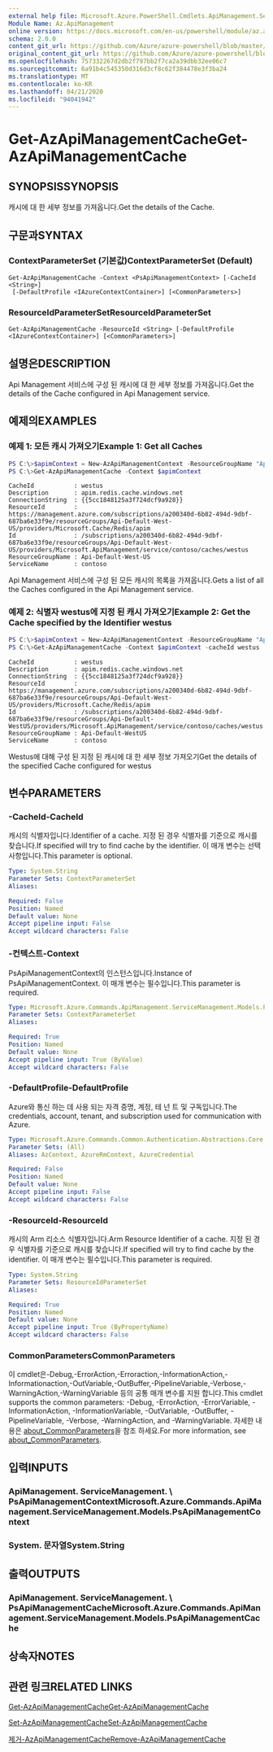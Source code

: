 ```yaml
---
external help file: Microsoft.Azure.PowerShell.Cmdlets.ApiManagement.ServiceManagement.dll-Help.xml
Module Name: Az.ApiManagement
online version: https://docs.microsoft.com/en-us/powershell/module/az.apimanagement/get-azapimanagementcache
schema: 2.0.0
content_git_url: https://github.com/Azure/azure-powershell/blob/master/src/ApiManagement/ApiManagement/help/Get-AzApiManagementCache.md
original_content_git_url: https://github.com/Azure/azure-powershell/blob/master/src/ApiManagement/ApiManagement/help/Get-AzApiManagementCache.md
ms.openlocfilehash: 757332267d2db2f797bb2f7ca2a39dbb32ee06c7
ms.sourcegitcommit: 6a91b4c545350d316d3cf8c62f384478e3f3ba24
ms.translationtype: MT
ms.contentlocale: ko-KR
ms.lasthandoff: 04/21/2020
ms.locfileid: "94041942"
---
```

# <span data-ttu-id="46736-101">Get-AzApiManagementCache</span><span class="sxs-lookup"><span data-stu-id="46736-101">Get-AzApiManagementCache</span></span>

## <span data-ttu-id="46736-102">SYNOPSIS</span><span class="sxs-lookup"><span data-stu-id="46736-102">SYNOPSIS</span></span>
<span data-ttu-id="46736-103">캐시에 대 한 세부 정보를 가져옵니다.</span><span class="sxs-lookup"><span data-stu-id="46736-103">Get the details of the Cache.</span></span>

## <span data-ttu-id="46736-104">구문과</span><span class="sxs-lookup"><span data-stu-id="46736-104">SYNTAX</span></span>

### <span data-ttu-id="46736-105">ContextParameterSet (기본값)</span><span class="sxs-lookup"><span data-stu-id="46736-105">ContextParameterSet (Default)</span></span>
```
Get-AzApiManagementCache -Context <PsApiManagementContext> [-CacheId <String>]
 [-DefaultProfile <IAzureContextContainer>] [<CommonParameters>]
```

### <span data-ttu-id="46736-106">ResourceIdParameterSet</span><span class="sxs-lookup"><span data-stu-id="46736-106">ResourceIdParameterSet</span></span>
```
Get-AzApiManagementCache -ResourceId <String> [-DefaultProfile <IAzureContextContainer>] [<CommonParameters>]
```

## <span data-ttu-id="46736-107">설명은</span><span class="sxs-lookup"><span data-stu-id="46736-107">DESCRIPTION</span></span>
<span data-ttu-id="46736-108">Api Management 서비스에 구성 된 캐시에 대 한 세부 정보를 가져옵니다.</span><span class="sxs-lookup"><span data-stu-id="46736-108">Get the details of the Cache configured in Api Management service.</span></span>

## <span data-ttu-id="46736-109">예제의</span><span class="sxs-lookup"><span data-stu-id="46736-109">EXAMPLES</span></span>

### <span data-ttu-id="46736-110">예제 1: 모든 캐시 가져오기</span><span class="sxs-lookup"><span data-stu-id="46736-110">Example 1: Get all Caches</span></span>
```powershell
PS C:\>$apimContext = New-AzApiManagementContext -ResourceGroupName "Api-Default-WestUS" -ServiceName "contoso"
PS C:\>Get-AzApiManagementCache -Context $apimContext
```

```
CacheId           : westus
Description       : apim.redis.cache.windows.net
ConnectionString  : {{5cc1848125a3f724dcf9a928}}
ResourceId        : https://management.azure.com/subscriptions/a200340d-6b82-494d-9dbf-687ba6e33f9e/resourceGroups/Api-Default-West-US/providers/Microsoft.Cache/Redis/apim
Id                : /subscriptions/a200340d-6b82-494d-9dbf-687ba6e33f9e/resourceGroups/Api-Default-West-US/providers/Microsoft.ApiManagement/service/contoso/caches/westus
ResourceGroupName : Api-Default-West-US
ServiceName       : contoso
```

<span data-ttu-id="46736-111">Api Management 서비스에 구성 된 모든 캐시의 목록을 가져옵니다.</span><span class="sxs-lookup"><span data-stu-id="46736-111">Gets a list of all the Caches configured in the Api Management service.</span></span>

### <span data-ttu-id="46736-112">예제 2: 식별자 westus에 지정 된 캐시 가져오기</span><span class="sxs-lookup"><span data-stu-id="46736-112">Example 2: Get the Cache specified by the Identifier westus</span></span>
```powershell
PS C:\>$apimContext = New-AzApiManagementContext -ResourceGroupName "Api-Default-WestUS" -ServiceName "contoso"
PS C:\>Get-AzApiManagementCache -Context $apimContext -cacheId westus
```

```
CacheId           : westus
Description       : apim.redis.cache.windows.net
ConnectionString  : {{5cc1848125a3f724dcf9a928}}
ResourceId        : https://management.azure.com/subscriptions/a200340d-6b82-494d-9dbf-687ba6e33f9e/resourceGroups/Api-Default-West-US/providers/Microsoft.Cache/Redis/apim
Id                : /subscriptions/a200340d-6b82-494d-9dbf-687ba6e33f9e/resourceGroups/Api-Default-WestUS/providers/Microsoft.ApiManagement/service/contoso/caches/westus
ResourceGroupName : Api-Default-WestUS
ServiceName       : contoso
```

<span data-ttu-id="46736-113">Westus에 대해 구성 된 지정 된 캐시에 대 한 세부 정보 가져오기</span><span class="sxs-lookup"><span data-stu-id="46736-113">Get the details of the specified Cache configured for westus</span></span>

## <span data-ttu-id="46736-114">변수</span><span class="sxs-lookup"><span data-stu-id="46736-114">PARAMETERS</span></span>

### <span data-ttu-id="46736-115">-CacheId</span><span class="sxs-lookup"><span data-stu-id="46736-115">-CacheId</span></span>
<span data-ttu-id="46736-116">캐시의 식별자입니다.</span><span class="sxs-lookup"><span data-stu-id="46736-116">Identifier of a cache.</span></span>
<span data-ttu-id="46736-117">지정 된 경우 식별자를 기준으로 캐시를 찾습니다.</span><span class="sxs-lookup"><span data-stu-id="46736-117">If specified will try to find cache by the identifier.</span></span>
<span data-ttu-id="46736-118">이 매개 변수는 선택 사항입니다.</span><span class="sxs-lookup"><span data-stu-id="46736-118">This parameter is optional.</span></span>

```yaml
Type: System.String
Parameter Sets: ContextParameterSet
Aliases:

Required: False
Position: Named
Default value: None
Accept pipeline input: False
Accept wildcard characters: False
```

### <span data-ttu-id="46736-119">-컨텍스트</span><span class="sxs-lookup"><span data-stu-id="46736-119">-Context</span></span>
<span data-ttu-id="46736-120">PsApiManagementContext의 인스턴스입니다.</span><span class="sxs-lookup"><span data-stu-id="46736-120">Instance of PsApiManagementContext.</span></span>
<span data-ttu-id="46736-121">이 매개 변수는 필수입니다.</span><span class="sxs-lookup"><span data-stu-id="46736-121">This parameter is required.</span></span>

```yaml
Type: Microsoft.Azure.Commands.ApiManagement.ServiceManagement.Models.PsApiManagementContext
Parameter Sets: ContextParameterSet
Aliases:

Required: True
Position: Named
Default value: None
Accept pipeline input: True (ByValue)
Accept wildcard characters: False
```

### <span data-ttu-id="46736-122">-DefaultProfile</span><span class="sxs-lookup"><span data-stu-id="46736-122">-DefaultProfile</span></span>
<span data-ttu-id="46736-123">Azure와 통신 하는 데 사용 되는 자격 증명, 계정, 테 넌 트 및 구독입니다.</span><span class="sxs-lookup"><span data-stu-id="46736-123">The credentials, account, tenant, and subscription used for communication with Azure.</span></span>

```yaml
Type: Microsoft.Azure.Commands.Common.Authentication.Abstractions.Core.IAzureContextContainer
Parameter Sets: (All)
Aliases: AzContext, AzureRmContext, AzureCredential

Required: False
Position: Named
Default value: None
Accept pipeline input: False
Accept wildcard characters: False
```

### <span data-ttu-id="46736-124">-ResourceId</span><span class="sxs-lookup"><span data-stu-id="46736-124">-ResourceId</span></span>
<span data-ttu-id="46736-125">캐시의 Arm 리소스 식별자입니다.</span><span class="sxs-lookup"><span data-stu-id="46736-125">Arm Resource Identifier of a cache.</span></span> <span data-ttu-id="46736-126">지정 된 경우 식별자를 기준으로 캐시를 찾습니다.</span><span class="sxs-lookup"><span data-stu-id="46736-126">If specified will try to find cache by the identifier.</span></span> <span data-ttu-id="46736-127">이 매개 변수는 필수입니다.</span><span class="sxs-lookup"><span data-stu-id="46736-127">This parameter is required.</span></span>

```yaml
Type: System.String
Parameter Sets: ResourceIdParameterSet
Aliases:

Required: True
Position: Named
Default value: None
Accept pipeline input: True (ByPropertyName)
Accept wildcard characters: False
```

### <span data-ttu-id="46736-128">CommonParameters</span><span class="sxs-lookup"><span data-stu-id="46736-128">CommonParameters</span></span>
<span data-ttu-id="46736-129">이 cmdlet은-Debug,-ErrorAction,-Erroraction,-InformationAction,-Informationaction,-OutVariable,-OutBuffer,-PipelineVariable,-Verbose,-WarningAction,-WarningVariable 등의 공통 매개 변수를 지원 합니다.</span><span class="sxs-lookup"><span data-stu-id="46736-129">This cmdlet supports the common parameters: -Debug, -ErrorAction, -ErrorVariable, -InformationAction, -InformationVariable, -OutVariable, -OutBuffer, -PipelineVariable, -Verbose, -WarningAction, and -WarningVariable.</span></span> <span data-ttu-id="46736-130">자세한 내용은 [about_CommonParameters](http://go.microsoft.com/fwlink/?LinkID=113216)을 참조 하세요.</span><span class="sxs-lookup"><span data-stu-id="46736-130">For more information, see [about_CommonParameters](http://go.microsoft.com/fwlink/?LinkID=113216).</span></span>

## <span data-ttu-id="46736-131">입력</span><span class="sxs-lookup"><span data-stu-id="46736-131">INPUTS</span></span>

### <span data-ttu-id="46736-132">ApiManagement. ServiceManagement. \ PsApiManagementContext</span><span class="sxs-lookup"><span data-stu-id="46736-132">Microsoft.Azure.Commands.ApiManagement.ServiceManagement.Models.PsApiManagementContext</span></span>

### <span data-ttu-id="46736-133">System. 문자열</span><span class="sxs-lookup"><span data-stu-id="46736-133">System.String</span></span>

## <span data-ttu-id="46736-134">출력</span><span class="sxs-lookup"><span data-stu-id="46736-134">OUTPUTS</span></span>

### <span data-ttu-id="46736-135">ApiManagement. ServiceManagement. \ PsApiManagementCache</span><span class="sxs-lookup"><span data-stu-id="46736-135">Microsoft.Azure.Commands.ApiManagement.ServiceManagement.Models.PsApiManagementCache</span></span>

## <span data-ttu-id="46736-136">상속자</span><span class="sxs-lookup"><span data-stu-id="46736-136">NOTES</span></span>

## <span data-ttu-id="46736-137">관련 링크</span><span class="sxs-lookup"><span data-stu-id="46736-137">RELATED LINKS</span></span>

[<span data-ttu-id="46736-138">Get-AzApiManagementCache</span><span class="sxs-lookup"><span data-stu-id="46736-138">Get-AzApiManagementCache</span></span>](./Get-AzApiManagementCache)

[<span data-ttu-id="46736-139">Set-AzApiManagementCache</span><span class="sxs-lookup"><span data-stu-id="46736-139">Set-AzApiManagementCache</span></span>](./Set-AzApiManagementCache.md)

[<span data-ttu-id="46736-140">제거-AzApiManagementCache</span><span class="sxs-lookup"><span data-stu-id="46736-140">Remove-AzApiManagementCache</span></span>](./Remove-AzApiManagementCache.md)